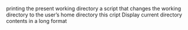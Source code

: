 printing the present working directory
a script that changes the working directory to the user’s home directory
this cript Display current directory contents in a long format